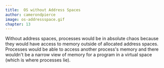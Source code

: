```yaml
---
title:  OS without Address Spaces
author: camerondpierce
image: os-addressspace.gif
chapter: 13
---
```

Without address spaces, processes would be in absolute chaos because they would have access to memory outside of allocated address spaces. Processes would be able to access another process's memory and there wouldn't be a narrow view of memory for a program in a virtual space (which is where processes lie).
